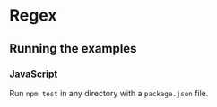 # Regex

## Running the examples

### JavaScript
Run `npm test` in any directory with a `package.json` file.
